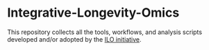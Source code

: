 # Integrative-Longevity-Omics

This repository collects all the tools, workflows, and analysis scripts developed and/or adopted by the [ILO initiative](https://longevityomics.org/).
